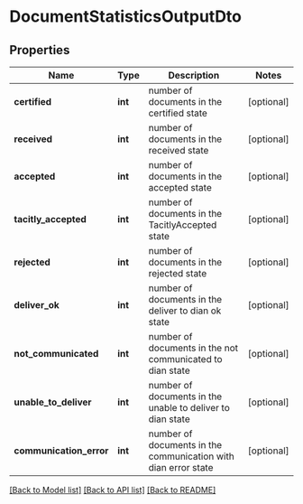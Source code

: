 # DocumentStatisticsOutputDto

## Properties
Name | Type | Description | Notes
------------ | ------------- | ------------- | -------------
**certified** | **int** | number of documents in the certified state | [optional] 
**received** | **int** | number of documents in the received state | [optional] 
**accepted** | **int** | number of documents in the accepted state | [optional] 
**tacitly_accepted** | **int** | number of documents in the TacitlyAccepted state | [optional] 
**rejected** | **int** | number of documents in the rejected state | [optional] 
**deliver_ok** | **int** | number of documents in the deliver to dian ok state | [optional] 
**not_communicated** | **int** | number of documents in the not communicated to dian state | [optional] 
**unable_to_deliver** | **int** | number of documents in the unable to deliver to dian state | [optional] 
**communication_error** | **int** | number of documents in the communication with dian error state | [optional] 

[[Back to Model list]](../README.md#documentation-for-models) [[Back to API list]](../README.md#documentation-for-api-endpoints) [[Back to README]](../README.md)


